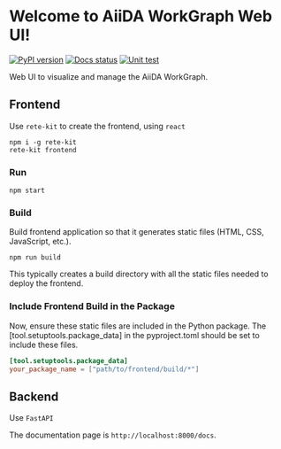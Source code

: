 # Welcome to AiiDA WorkGraph Web UI!
[![PyPI version](https://badge.fury.io/py/aiida-workgraph-web-ui.svg)](https://badge.fury.io/py/aiida-workgraph-web-ui)
[![Docs status](https://readthedocs.org/projects/aiida-workgraph-web-ui/badge)](http://aiida-workgraph-web-ui.readthedocs.io/)
[![Unit test](https://github.com/aiidateam/aiida-workgraph-web-ui/actions/workflows/ci.yml/badge.svg)](https://github.com/aiidateam/aiida-workgraph-web-ui/actions/workflows/ci.yml)


Web UI to visualize and manage the AiiDA WorkGraph.

## Frontend
Use `rete-kit` to create the frontend, using `react`

```console
npm i -g rete-kit
rete-kit frontend
```
### Run
```console
npm start
```

### Build
Build frontend application so that it generates static files (HTML, CSS, JavaScript, etc.).
```console
npm run build
```
This typically creates a build directory with all the static files needed to deploy the frontend.

### Include Frontend Build in the Package
Now, ensure these static files are included in the Python package. The [tool.setuptools.package_data] in the pyproject.toml should be set to include these files.

```toml
[tool.setuptools.package_data]
your_package_name = ["path/to/frontend/build/*"]
```

## Backend
Use `FastAPI`

The documentation page is `http://localhost:8000/docs`.
